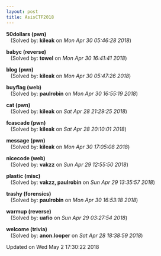 ```yaml
---
layout: post
title: AsisCTF2018
---
```


<!--break-->

**50dollars (pwn)**  
&nbsp;&nbsp;&nbsp;(Solved by: **kileak** on _Mon Apr 30 05:46:28 2018_)  
  
**babyc (reverse)**  
&nbsp;&nbsp;&nbsp;(Solved by: **towel** on _Mon Apr 30 16:41:41 2018_)  
  
**blog (pwn)**  
&nbsp;&nbsp;&nbsp;(Solved by: **kileak** on _Mon Apr 30 05:47:26 2018_)  
  
**buyflag (web)**  
&nbsp;&nbsp;&nbsp;(Solved by: **paulrobin** on _Mon Apr 30 16:55:19 2018_)  
  
**cat (pwn)**  
&nbsp;&nbsp;&nbsp;(Solved by: **kileak** on _Sat Apr 28 21:29:25 2018_)  
  
**fcascade (pwn)**  
&nbsp;&nbsp;&nbsp;(Solved by: **kileak** on _Sat Apr 28 20:10:01 2018_)  
  
**message (pwn)**  
&nbsp;&nbsp;&nbsp;(Solved by: **kileak** on _Mon Apr 30 17:05:08 2018_)  
  
**nicecode (web)**  
&nbsp;&nbsp;&nbsp;(Solved by: **vakzz** on _Sun Apr 29 12:55:50 2018_)  
  
**plastic (misc)**  
&nbsp;&nbsp;&nbsp;(Solved by: **vakzz, paulrobin** on _Sun Apr 29 13:35:57 2018_)  
  
**trashy (forensics)**  
&nbsp;&nbsp;&nbsp;(Solved by: **paulrobin** on _Mon Apr 30 16:53:18 2018_)  
  
**warmup (reverse)**  
&nbsp;&nbsp;&nbsp;(Solved by: **uafio** on _Sun Apr 29 03:27:54 2018_)  
  
**welcome (trivia)**  
&nbsp;&nbsp;&nbsp;(Solved by: **anon.looper** on _Sat Apr 28 18:38:59 2018_)  
  


Updated on Wed May  2 17:30:22 2018
